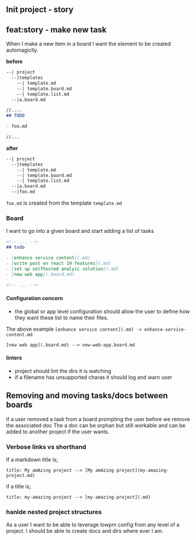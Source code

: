 ## Init project - story

## feat:story - make new task

When I make a new item in a board I want the element to be created automagiclly.

**before**
```txt
--| project
  --|templates
    --| template.md
    --| template.board.md
    --| template.list.md
  --|a.board.md
```

```md:a.board.md
//....
## TODO

- foo.md

//...
```
**after**
```txt
--| project
  --|templates
    --| template.md
    --| template.board.md
    --| template.list.md
  --|a.board.md
  --|foo.md
```

`foo.md` is created from the template `template.md`


### Board

I want to go into a given board and start adding a list of tasks

```md:foo.board.md
<!-- ... -->
## todo

- [enhance service content](.md)
- [write post on react 19 features](.md)
- [set up selfhosted analyic solution](.md)
- [new web app](.board.md)

<!-- ... -->
```

#### Configuration concern

- the global or app level configuration should allow the user to define how they want these list to name their files. 

The above example `[enhance service content](.md) -> enhance-service-content.md`

```
[new web app](.board.md) --> new-web-app.board.md
```

#### linters

- project should lint the dirs it is watching 
- if a filename has unsupported charas it should log and warn user

## Removing and moving tasks/docs between boards

if a user removed a task from a board prompting the user before we remove the associated doc
The a doc can be orphan but still workable and can be added to another project if the user wants.

### Verbose links vs shorthand

If a markdown title is;

```
title: My amAzing project --> [My amAzing project](my-amazing-project.md)

```

if a title is;

```
title: my-amazing-project --> [my-amazing-project](.md)
```

### hanlde nested project structures 

As a user I want to be able to leverage lowpm config from any level of a project. I should be able to create docs and dirs where ever I am. 